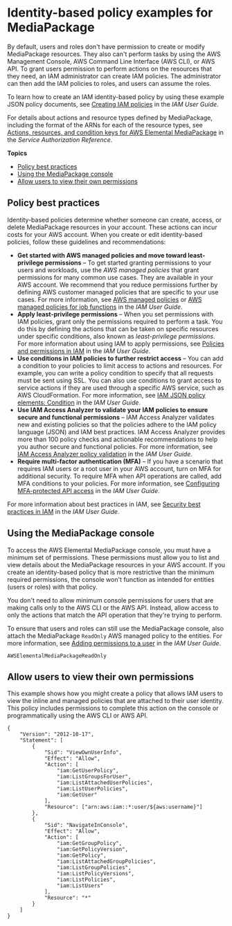 # Identity\-based policy examples for MediaPackage<a name="security_iam_id-based-policy-examples"></a>

By default, users and roles don't have permission to create or modify MediaPackage resources\. They also can't perform tasks by using the AWS Management Console, AWS Command Line Interface \(AWS CLI\), or AWS API\. To grant users permission to perform actions on the resources that they need, an IAM administrator can create IAM policies\. The administrator can then add the IAM policies to roles, and users can assume the roles\.

To learn how to create an IAM identity\-based policy by using these example JSON policy documents, see [Creating IAM policies](https://docs.aws.amazon.com/IAM/latest/UserGuide/access_policies_create-console.html) in the *IAM User Guide*\.

For details about actions and resource types defined by MediaPackage, including the format of the ARNs for each of the resource types, see [Actions, resources, and condition keys for AWS Elemental MediaPackage](https://docs.aws.amazon.com/service-authorization/latest/reference/list_awselementalmediapackage.html) in the *Service Authorization Reference*\.

**Topics**
+ [Policy best practices](#security_iam_service-with-iam-policy-best-practices)
+ [Using the MediaPackage console](#security_iam_id-based-policy-examples-console)
+ [Allow users to view their own permissions](#security_iam_id-based-policy-examples-view-own-permissions)

## Policy best practices<a name="security_iam_service-with-iam-policy-best-practices"></a>

Identity\-based policies determine whether someone can create, access, or delete MediaPackage resources in your account\. These actions can incur costs for your AWS account\. When you create or edit identity\-based policies, follow these guidelines and recommendations:
+ **Get started with AWS managed policies and move toward least\-privilege permissions** – To get started granting permissions to your users and workloads, use the *AWS managed policies* that grant permissions for many common use cases\. They are available in your AWS account\. We recommend that you reduce permissions further by defining AWS customer managed policies that are specific to your use cases\. For more information, see [AWS managed policies](https://docs.aws.amazon.com/IAM/latest/UserGuide/access_policies_managed-vs-inline.html#aws-managed-policies) or [AWS managed policies for job functions](https://docs.aws.amazon.com/IAM/latest/UserGuide/access_policies_job-functions.html) in the *IAM User Guide*\.
+ **Apply least\-privilege permissions** – When you set permissions with IAM policies, grant only the permissions required to perform a task\. You do this by defining the actions that can be taken on specific resources under specific conditions, also known as *least\-privilege permissions*\. For more information about using IAM to apply permissions, see [ Policies and permissions in IAM](https://docs.aws.amazon.com/IAM/latest/UserGuide/access_policies.html) in the *IAM User Guide*\.
+ **Use conditions in IAM policies to further restrict access** – You can add a condition to your policies to limit access to actions and resources\. For example, you can write a policy condition to specify that all requests must be sent using SSL\. You can also use conditions to grant access to service actions if they are used through a specific AWS service, such as AWS CloudFormation\. For more information, see [ IAM JSON policy elements: Condition](https://docs.aws.amazon.com/IAM/latest/UserGuide/reference_policies_elements_condition.html) in the *IAM User Guide*\.
+ **Use IAM Access Analyzer to validate your IAM policies to ensure secure and functional permissions** – IAM Access Analyzer validates new and existing policies so that the policies adhere to the IAM policy language \(JSON\) and IAM best practices\. IAM Access Analyzer provides more than 100 policy checks and actionable recommendations to help you author secure and functional policies\. For more information, see [IAM Access Analyzer policy validation](https://docs.aws.amazon.com/IAM/latest/UserGuide/access-analyzer-policy-validation.html) in the *IAM User Guide*\.
+ **Require multi\-factor authentication \(MFA\)** – If you have a scenario that requires IAM users or a root user in your AWS account, turn on MFA for additional security\. To require MFA when API operations are called, add MFA conditions to your policies\. For more information, see [ Configuring MFA\-protected API access](https://docs.aws.amazon.com/IAM/latest/UserGuide/id_credentials_mfa_configure-api-require.html) in the *IAM User Guide*\.

For more information about best practices in IAM, see [Security best practices in IAM](https://docs.aws.amazon.com/IAM/latest/UserGuide/best-practices.html) in the *IAM User Guide*\.

## Using the MediaPackage console<a name="security_iam_id-based-policy-examples-console"></a>

To access the AWS Elemental MediaPackage console, you must have a minimum set of permissions\. These permissions must allow you to list and view details about the MediaPackage resources in your AWS account\. If you create an identity\-based policy that is more restrictive than the minimum required permissions, the console won't function as intended for entities \(users or roles\) with that policy\.

You don't need to allow minimum console permissions for users that are making calls only to the AWS CLI or the AWS API\. Instead, allow access to only the actions that match the API operation that they're trying to perform\.

To ensure that users and roles can still use the MediaPackage console, also attach the MediaPackage `ReadOnly` AWS managed policy to the entities\. For more information, see [Adding permissions to a user](https://docs.aws.amazon.com/IAM/latest/UserGuide/id_users_change-permissions.html#users_change_permissions-add-console) in the *IAM User Guide*\.



`AWSElementalMediaPackageReadOnly`

## Allow users to view their own permissions<a name="security_iam_id-based-policy-examples-view-own-permissions"></a>

This example shows how you might create a policy that allows IAM users to view the inline and managed policies that are attached to their user identity\. This policy includes permissions to complete this action on the console or programmatically using the AWS CLI or AWS API\.

```
{
    "Version": "2012-10-17",
    "Statement": [
        {
            "Sid": "ViewOwnUserInfo",
            "Effect": "Allow",
            "Action": [
                "iam:GetUserPolicy",
                "iam:ListGroupsForUser",
                "iam:ListAttachedUserPolicies",
                "iam:ListUserPolicies",
                "iam:GetUser"
            ],
            "Resource": ["arn:aws:iam::*:user/${aws:username}"]
        },
        {
            "Sid": "NavigateInConsole",
            "Effect": "Allow",
            "Action": [
                "iam:GetGroupPolicy",
                "iam:GetPolicyVersion",
                "iam:GetPolicy",
                "iam:ListAttachedGroupPolicies",
                "iam:ListGroupPolicies",
                "iam:ListPolicyVersions",
                "iam:ListPolicies",
                "iam:ListUsers"
            ],
            "Resource": "*"
        }
    ]
}
```